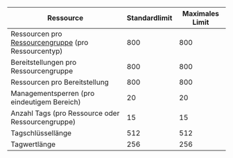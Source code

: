 Ressource|Standardlimit|Maximales Limit
---|---|---
Ressourcen pro [Ressourcengruppe](../articles/resource-group-overview.md#resource-groups) (pro Ressourcentyp)|800|800
Bereitstellungen pro Ressourcengruppe|800|800
Ressourcen pro Bereitstellung|800|800
Managementsperren (pro eindeutigem Bereich)|20|20
Anzahl Tags (pro Ressource oder Ressourcengruppe)|15|15
Tagschlüssellänge|512|512
Tagwertlänge|256|256

<!---HONumber=AcomDC_0211_2016-->